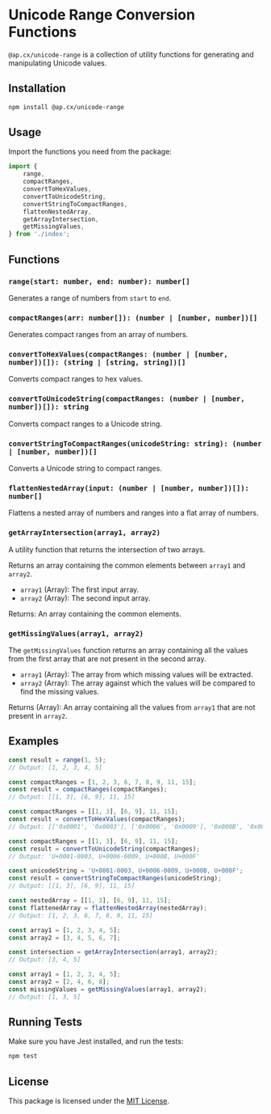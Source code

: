 

# Unicode Range Conversion Functions

`@ap.cx/unicode-range` is a collection of utility functions for generating and manipulating Unicode values.

## Installation

```bash
npm install @ap.cx/unicode-range
```

## Usage

Import the functions you need from the package:

```javascript
import { 
    range, 
    compactRanges, 
    convertToHexValues, 
    convertToUnicodeString, 
    convertStringToCompactRanges, 
    flattenNestedArray, 
    getArrayIntersection,
    getMissingValues,
} from './index';
```

## Functions

### `range(start: number, end: number): number[]`

Generates a range of numbers from `start` to `end`.

### `compactRanges(arr: number[]): (number | [number, number])[]`

Generates compact ranges from an array of numbers.

### `convertToHexValues(compactRanges: (number | [number, number])[]): (string | [string, string])[]`

Converts compact ranges to hex values.

### `convertToUnicodeString(compactRanges: (number | [number, number])[]): string`

Converts compact ranges to a Unicode string.

### `convertStringToCompactRanges(unicodeString: string): (number | [number, number])[]`

Converts a Unicode string to compact ranges.

### `flattenNestedArray(input: (number | [number, number])[]): number[]`

Flattens a nested array of numbers and ranges into a flat array of numbers.

### `getArrayIntersection(array1, array2)`

A utility function that returns the intersection of two arrays.

Returns an array containing the common elements between `array1` and `array2`.

- `array1` (Array): The first input array.
- `array2` (Array): The second input array.

Returns: An array containing the common elements.

### `getMissingValues(array1, array2)`

The `getMissingValues` function returns an array containing all the values from the first array that are not present in the second array.

- `array1` (Array): The array from which missing values will be extracted.
- `array2` (Array): The array against which the values will be compared to find the missing values.

Returns (Array): An array containing all the values from `array1` that are not present in `array2`.

## Examples

```javascript
const result = range(1, 5);
// Output: [1, 2, 3, 4, 5]

const compactRanges = [1, 2, 3, 6, 7, 8, 9, 11, 15];
const result = compactRanges(compactRanges);
// Output: [[1, 3], [6, 9], 11, 15]

const compactRanges = [[1, 3], [6, 9], 11, 15];
const result = convertToHexValues(compactRanges);
// Output: [['0x0001', '0x0003'], ['0x0006', '0x0009'], '0x000B', '0x000F']

const compactRanges = [[1, 3], [6, 9], 11, 15];
const result = convertToUnicodeString(compactRanges);
// Output: 'U+0001-0003, U+0006-0009, U+000B, U+000F'

const unicodeString = 'U+0001-0003, U+0006-0009, U+000B, U+000F';
const result = convertStringToCompactRanges(unicodeString);
// Output: [[1, 3], [6, 9], 11, 15]

const nestedArray = [[1, 3], [6, 9], 11, 15];
const flattenedArray = flattenNestedArray(nestedArray);
// Output: [1, 2, 3, 6, 7, 8, 9, 11, 15]

const array1 = [1, 2, 3, 4, 5];
const array2 = [3, 4, 5, 6, 7];

const intersection = getArrayIntersection(array1, array2);
// Output: [3, 4, 5]

const array1 = [1, 2, 3, 4, 5];
const array2 = [2, 4, 6, 8];
const missingValues = getMissingValues(array1, array2);
// Output: [1, 3, 5]


```

## Running Tests

Make sure you have Jest installed, and run the tests:

```bash
npm test
```

## License

This package is licensed under the [MIT License](LICENSE).


